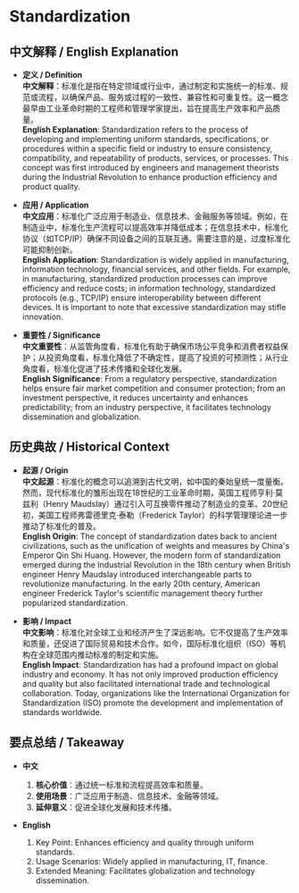 # Standardization

## 中文解释 / English Explanation

* **定义 / Definition**  
  **中文解释**：标准化是指在特定领域或行业中，通过制定和实施统一的标准、规范或流程，以确保产品、服务或过程的一致性、兼容性和可重复性。这一概念最早由工业革命时期的工程师和管理学家提出，旨在提高生产效率和产品质量。  
  **English Explanation**: Standardization refers to the process of developing and implementing uniform standards, specifications, or procedures within a specific field or industry to ensure consistency, compatibility, and repeatability of products, services, or processes. This concept was first introduced by engineers and management theorists during the Industrial Revolution to enhance production efficiency and product quality.

* **应用 / Application**  
  **中文应用**：标准化广泛应用于制造业、信息技术、金融服务等领域。例如，在制造业中，标准化生产流程可以提高效率并降低成本；在信息技术中，标准化协议（如TCP/IP）确保不同设备之间的互联互通。需要注意的是，过度标准化可能抑制创新。  
  **English Application**: Standardization is widely applied in manufacturing, information technology, financial services, and other fields. For example, in manufacturing, standardized production processes can improve efficiency and reduce costs; in information technology, standardized protocols (e.g., TCP/IP) ensure interoperability between different devices. It is important to note that excessive standardization may stifle innovation.

* **重要性 / Significance**  
  **中文重要性**：从监管角度看，标准化有助于确保市场公平竞争和消费者权益保护；从投资角度看，标准化降低了不确定性，提高了投资的可预测性；从行业角度看，标准化促进了技术传播和全球化发展。  
  **English Significance**: From a regulatory perspective, standardization helps ensure fair market competition and consumer protection; from an investment perspective, it reduces uncertainty and enhances predictability; from an industry perspective, it facilitates technology dissemination and globalization.

## 历史典故 / Historical Context

* **起源 / Origin**  
  **中文起源**：标准化的概念可以追溯到古代文明，如中国的秦始皇统一度量衡。然而，现代标准化的雏形出现在18世纪的工业革命时期，英国工程师亨利·莫兹利（Henry Maudslay）通过引入可互换零件推动了制造业的变革。20世纪初，美国工程师弗雷德里克·泰勒（Frederick Taylor）的科学管理理论进一步推动了标准化的普及。  
  **English Origin**: The concept of standardization dates back to ancient civilizations, such as the unification of weights and measures by China's Emperor Qin Shi Huang. However, the modern form of standardization emerged during the Industrial Revolution in the 18th century when British engineer Henry Maudslay introduced interchangeable parts to revolutionize manufacturing. In the early 20th century, American engineer Frederick Taylor's scientific management theory further popularized standardization.

* **影响 / Impact**  
  **中文影响**：标准化对全球工业和经济产生了深远影响。它不仅提高了生产效率和质量，还促进了国际贸易和技术合作。如今，国际标准化组织（ISO）等机构在全球范围内推动标准的制定和实施。  
  **English Impact**: Standardization has had a profound impact on global industry and economy. It has not only improved production efficiency and quality but also facilitated international trade and technological collaboration. Today, organizations like the International Organization for Standardization (ISO) promote the development and implementation of standards worldwide.

## 要点总结 / Takeaway

* **中文**  
  1. **核心价值**：通过统一标准和流程提高效率和质量。
  2. **使用场景**：广泛应用于制造、信息技术、金融等领域。
  3. **延伸意义**：促进全球化发展和技术传播。

* **English**  
  1. Key Point: Enhances efficiency and quality through uniform standards.
  2. Usage Scenarios: Widely applied in manufacturing, IT, finance.
  3. Extended Meaning: Facilitates globalization and technology dissemination.